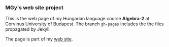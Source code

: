 ### MGy's web site project

This is the web page of my Hungarian language course **Algebra-2** at Corvinus University of Budapest.
The branch ``gh-pages`` includes the the files propagated by Jekyll. 

The page is part of my [web site](https://magyarkuti.github.io).

